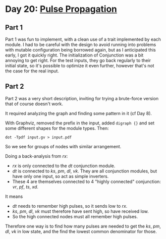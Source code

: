 # Day 20: [Pulse Propagation](https://adventofcode.com/2023/day/20)

## Part 1

Part 1 was fun to implement, with a clean use of a trait implemented by each module.
I had to be careful with the design to avoid running into problems with mutable configuration being borrowed again, but as I anticipated this early, I got it quickly right.
The initialization of Conjunction was a bit annoying to get right.
For the test inputs, they go back regularly to their initial state, so it's possible to optimize it even further, however that's not the case for the real input.

## Part 2

Part 2 was a very short description, inviting for trying a brute-force version that of course doesn't work.

It required analyzing the graph and finding some pattern in it (cf Day 8).

With Graphviz, removed the prefix in the input, added `digraph {}` and set some different shapes for the module types. Then:

    dot -Tpdf input.gv > input.pdf

So we see for groups of nodes with similar arrangement.

Doing a back-analysis from *rx*:

- *rx* is only connected to the *dt* conjunction module.
- *dt* is connected to *ks*, *pm*, *dl*, *vk*. They are all conjunction modules, but have only one input, so act as simple inverters.
- These 4 are themselves connected to 4 "highly connected" conjunction: *vr*, *pf*, *ts*, *xd*.

It means

- *dt* needs to remember high pulses, so it sends low to *rx*.
- *ks*, *pm*, *dl*, *vk* must therefore have sent high, so have received low.
- So the high connected nodes must all remember high pulses.

Therefore one way is to find how many pulses are needed to get the *ks*, *pm*, *dl*, *vk* in low state, and the find the lowest common denominator for those.